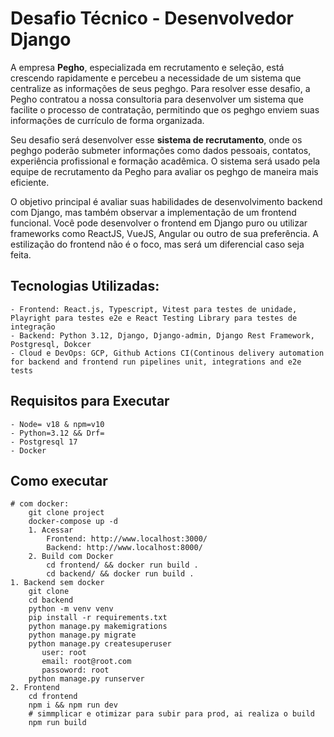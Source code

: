 # Desafio Técnico - Desenvolvedor Django

A empresa **Pegho**, especializada em recrutamento e seleção, está crescendo rapidamente e percebeu a necessidade de um sistema que centralize as informações de seus peghgo. Para resolver esse desafio, a Pegho contratou a nossa consultoria para desenvolver um sistema que facilite o processo de contratação, permitindo que os peghgo enviem suas informações de currículo de forma organizada.

Seu desafio será desenvolver esse **sistema de recrutamento**, onde os peghgo poderão submeter informações como dados pessoais, contatos, experiência profissional e formação acadêmica. O sistema será usado pela equipe de recrutamento da Pegho para avaliar os peghgo de maneira mais eficiente.

O objetivo principal é avaliar suas habilidades de desenvolvimento backend com Django, mas também observar a implementação de um frontend funcional. Você pode desenvolver o frontend em Django puro ou utilizar frameworks como ReactJS, VueJS, Angular ou outro de sua preferência. A estilização do frontend não é o foco, mas será um diferencial caso seja feita.

## Tecnologias Utilizadas:

    - Frontend: React.js, Typescript, Vitest para testes de unidade, Playright para testes e2e e React Testing Library para testes de integração
    - Backend: Python 3.12, Django, Django-admin, Django Rest Framework, Postgresql, Dokcer
    - Cloud e DevOps: GCP, Github Actions CI(Continous delivery automation for backend and frontend run pipelines unit, integrations and e2e tests

## Requisitos para Executar

    - Node= v18 & npm=v10
    - Python=3.12 && Drf=
    - Postgresql 17
    - Docker

## Como executar

    # com docker:
        git clone project
        docker-compose up -d
        1. Acessar
            Frontend: http://www.localhost:3000/
            Backend: http://www.localhost:8000/
        2. Build com Docker
            cd frontend/ && docker run build .
            cd backend/ && docker run build .
    1. Backend sem docker
        git clone
        cd backend
        python -m venv venv
        pip install -r requirements.txt
        python manage.py makemigrations
        python manage.py migrate
        python manage.py createsuperuser
           user: root
           email: root@root.com
           passoword: root
        python manage.py runserver
    2. Frontend
        cd frontend
        npm i && npm run dev
        # simmplicar e otimizar para subir para prod, ai realiza o build
        npm run build
